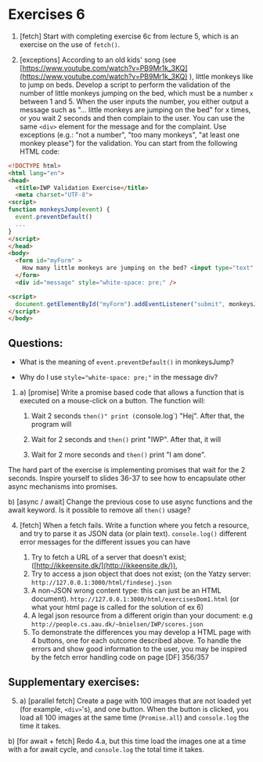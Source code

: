 # Exercises 6

1. \[fetch\] Start with completing exercise 6c from lecture 5, which is an exercise on the use of `fetch()`.

2. \[exceptions\] According to an old kids' song (see [https://www.youtube.com/watch?v=PB9Mr1k_3KQ](https://www.youtube.com/watch?v=PB9Mr1k_3KQ)
), little monkeys like to jump on beds. Develop a script to perform the validation of the number of little monkeys jumping on the bed, which must be a number `x` between 1 and 5. When the user inputs the number, you either output a message such as "... little monkeys are jumping on the bed" for x times, or you wait 2 seconds and then complain to the user. You can use the same `<div>` element for the message and for the complaint. Use exceptions (e.g.: "not a number", "too many monkeys", "at least one monkey please") for the validation. You can start from the following HTML code:

```html
<!DOCTYPE html>
<html lang="en">
<head>
  <title>IWP Validation Exercise</title>
  <meta charset="UTF-8">
<script>
function monkeysJump(event) {
  event.preventDefault()
  ...
}
</script>
</head>
<body>
  <form id="myForm" >
    How many little monkeys are jumping on the bed? <input type="text" id="monkeys" value="" >
  </form>
  <div id="message" style="white-space: pre;" />

<script>
  document.getElementById("myForm").addEventListener("submit", monkeysJump);
</script>
</body> 
```

## Questions:

- What is the meaning of `event.preventDefault()` in monkeysJump?

- Why do I use `style="white-space: pre;"` in the message div?


1. a) \[promise\] Write a promise based code that allows a function that is executed on a mouse-click on a button. The function will:

    1. Wait 2 seconds `then()" print (`console.log`) "Hej". After that, the program will

    2. Wait for 2 seconds and `then()` print "IWP". After that, it will

    3. Wait for 2 more seconds and `then()` print "I am done".

The hard part of the exercise is implementing promises that wait for the 2 seconds. Inspire yourself to slides 36-37 to see how to encapsulate other async mechanisms into promises.

b) \[async / await\] Change the previous cose to use async functions and the await keyword. Is it possible to remove all `then()` usage?


4. \[fetch\] When a fetch fails. Write a function where you fetch a resource, and try to parse it as JSON data (or plain text). `console.log()` different error messages for the different issues you can have 

    1. Try to fetch a URL of a server that doesn't exist; ([http://ikkeensite.dk/](http://ikkeensite.dk/)), 
    2. Try to access a json object that does not exist; (on the Yatzy server: `http://127.0.0.1:3000/html/findesej.json`
    3. A non-JSON wrong content type: this can just be an HTML document).   `http://127.0.0.1:3000/html/exercisesDom1.html` (or what your html page is called for the solution of ex 6)
    4. A legal json resource from a different origin than your document: e.g `http://people.cs.aau.dk/~bnielsen/IWP/scores.json`
    5. To demonstrate the differences you may develop a HTML page with 4 buttons, one for each outcome described above. To handle the errors and show good information to the user, you may be inspired by the fetch error handling code on page \[DF\] 356/357 

## Supplementary exercises:

5. a) \[parallel fetch\] Create a page with 100 images that are not loaded yet (for example, `<div>`'s), and one button. When the button is clicked, you load all 100 images at the same time (`Promise.all`) and `console.log` the time it takes.

b) \[for await + fetch\] Redo 4.a, but this time load the images one at a time with a for await cycle, and `console.log` the total time it takes.